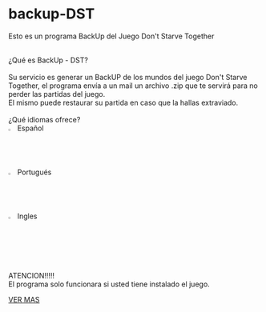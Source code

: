 # backup-DST
  Esto es un programa BackUp del Juego Don't Starve Together
<p>
  <br>¿Qué es BackUp - DST?</br>
  <br />
Su servicio es generar un BackUP de los mundos del juego Don't Starve Together, el programa envía a un mail un archivo .zip que te servirá para no perder las partidas del juego. <br />
El mismo puede restaurar su partida en caso que la hallas extraviado. 
 <br />
<br>¿Qué idiomas ofrece?</br>
<img width="2%" src="https://static.wixstatic.com/media/a3dff0_9788bc7f63804e57bf0a728f33a1e82c~mv2.png/v1/fill/w_42,h_26,al_c,q_85,usm_0.66_1.00_0.01,enc_auto/esp.png"> &nbsp;Español<br />
<img width="2%" src="https://static.wixstatic.com/media/a3dff0_6f2134c61a2d4765bdcb996ac8d951cf~mv2.jpg/v1/fill/w_42,h_26,al_c,q_80,usm_0.66_1.00_0.01,enc_auto/por.jpg"> &nbsp;Portugués<br />
<img width="2%" src="https://static.wixstatic.com/media/a3dff0_04f7d133f085457ab5aec2ff9b6fe92d~mv2.jpg/v1/fill/w_42,h_26,al_c,q_80,usm_0.66_1.00_0.01,enc_auto/uk.jpg"> &nbsp;Ingles

<br>ATENCION!!!!!</br>
El programa solo funcionara si usted tiene instalado el juego.
</p>
<A HREF="https://matota.wixsite.com/backup--d-s-t"> VER MAS</A>

 
